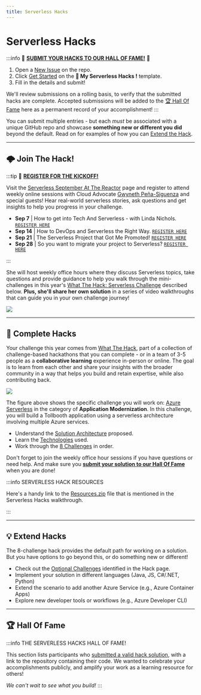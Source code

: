```yaml
---
title: Serverless Hacks
---
```


# Serverless Hacks

:::info 🚨 [**SUBMIT YOUR HACKS TO OUR HALL OF FAME!**](https://github.com/Azure/Cloud-Native/issues/new?assignees=&labels=&template=---serverless-hacks--share-your-hack-.md&title=%5BServerless+Hacks%5D) 🚨

 1. Open a [New Issue](https://github.com/Azure/Cloud-Native/issues/new/choose) on the repo.
 2. Click [Get Started](https://github.com/Azure/Cloud-Native/issues/new?assignees=&labels=&template=---serverless-hacks--share-your-hack-.md&title=%5BServerless+Hacks%5D) on the **🎯 My Serverless Hacks !** template.
 3. Fill in the details and submit!

We'll review submissions on a rolling basis, to verify that the submitted hacks are complete. Accepted submissions will be added to the [🏆 Hall Of Fame](#-hall-of-fame) here as a permanent record of your accomplishment!
:::

You can submit multiple entries - but each _must_ be associated with a unique GitHub repo and showcase **something new or different you did** beyond the default. Read on for examples of how you can [Extend the Hack](#-extend-the-hack).

---

## 🌩 Join The Hack!

:::tip 🚨 [**REGISTER FOR THE KICKOFF!**](https://aka.ms/ServerlessHacks)

Visit the [Serverless September At The Reactor](https://aka.ms/ServerlessHacks) page and register to attend weekly online sessions with Cloud Advocate [Gwyneth Peña-Siguenza](https://twitter.com/madebygps) and special guests! Hear real-world serverless stories, ask questions and get insights to help you progress in your challenge.

 * **Sep 7** |  How to get into Tech And Serverless - with Linda Nichols. [`REGISTER HERE`](https://developer.microsoft.com/reactor/events/16946?WT.mc_id=javascript-99907-ninarasi)
 * **Sep 14** |  How to DevOps and Serverless the Right Way. [`REGISTER HERE`](https://developer.microsoft.com/reactor/events/16958?WT.mc_id=javascript-99907-ninarasi)
 * **Sep 21** |  The Serverless Project that Got Me Promoted! [`REGISTER HERE`](https://developer.microsoft.com/reactor/events/16959?WT.mc_id=javascript-99907-ninarasi)
 * **Sep 28** | So you want to migrate your project to Serverless? [`REGISTER HERE`](https://developer.microsoft.com/reactor/events/16960?WT.mc_id=javascript-99907-ninarasi)

:::

She will host weekly office hours where they discuss Serverless topics, take questions and provide guidance to help you walk through the mini-challenges in this year's [What The Hack: Serverless Challenge](https://microsoft.github.io/WhatTheHack/015-Serverless/) described below. **Plus, she'll share her own solution** in a series of video walkthroughs that can guide you in your own challenge journey!

![](../../../static/img/banners/serverless-hacks.png)

---

## 🎯 Complete Hacks

Your challenge this year comes from [What The Hack](https://microsoft.github.io/WhatTheHack/), part of a collection of challenge-based hackathons that you can complete - or in a team of 3-5 people as a  **collaborative learning** experience in-person or online. The goal is to learn from each other and share your insights with the broader community in a way that helps you build and retain expertise, while also contributing back.

![](https://microsoft.github.io/WhatTheHack/015-Serverless/images/preferred-solution.png)

The figure above shows the specific challenge you will work on: [Azure Serverless](https://microsoft.github.io/WhatTheHack/015-Serverless/) in the category of **Application Modernization**. In this challenge, you will build a Tollbooth application using a serverless architecture involving multiple Azure services. 
 * Understand the [Solution Architecture](https://microsoft.github.io/WhatTheHack/015-Serverless/#solution-architecture) proposed.
 * Learn the [Technologies](https://microsoft.github.io/WhatTheHack/015-Serverless/#technologies) used.
 * Work through the [8 Challenges](https://microsoft.github.io/WhatTheHack/015-Serverless/#challenges) in order.

Don't forget to join the weekly office hour sessions if you have questions or need help. And make sure you [**submit your solution to our Hall Of Fame**](https://github.com/Azure/Cloud-Native/issues/new?assignees=&labels=&template=---serverless-hacks--share-your-hack-.md&title=%5BServerless+Hacks%5D) when you are done!

:::info SERVERLESS HACK RESOURCES

Here's a handy link to the [Resources.zip](https://aka.ms/serverless-september/wth/resources) file that is mentioned in the Serverless Hacks walkthrough.

:::

---

## 💡 Extend Hacks

The 8-challenge hack provides the default path for working on a solution. But you have options to go beyond this, or do something new or different!

 * Check out the [Optional Challenges](https://microsoft.github.io/WhatTheHack/015-Serverless/#optional-challenges) identified in the Hack page.
 * Implement your solution in different languages (Java, JS, C#/.NET, Python)
 * Extend the scenario to add another Azure Service (e.g., Azure Container Apps)
 * Explore new developer tools or workflows (e.g., Azure Developer CLI)

---

## 🏆 Hall Of Fame

:::info THE SERVERLESS HACKS HALL OF FAME!

This section lists participants who [submitted a valid hack solution](https://github.com/Azure/Cloud-Native/issues/new?assignees=&labels=&template=---serverless-hacks--share-your-hack-.md&title=%5BServerless+Hacks%5D), with a link to the repository containing their code. We wanted to celebrate your accomplishments publicly, and amplify your work as a learning resource for others!

_We can't wait to see what you build!_
:::